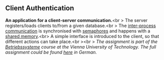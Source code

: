 ## Client Authentication
**An application for a client-server communication.**<br \>
The server registers/loads clients to/from a given database.<br \>
The [inter-process communication](https://en.wikipedia.org/wiki/Inter-process_communication) is synchronised with [semaphores](https://en.wikipedia.org/wiki/Semaphore_(programming)) and happens with a [shared memory](https://en.wikipedia.org/wiki/Shared_memory).<br\>
A simple interface is introduced to the client, so that different actions can take place.<br \><br \>
_The assignment is part of the [Betriebssysteme](https://tiss.tuwien.ac.at/course/educationDetails.xhtml?windowId=771&courseNr=182709&semester=2016W) course at the Vienna University of Technology.
The full assignment could be found [here](https://github.com/Batev/Vienna-University-of-Technology/blob/master/Operating%20Systems/Client%20Authentication/auth_td.pdf) in German._
